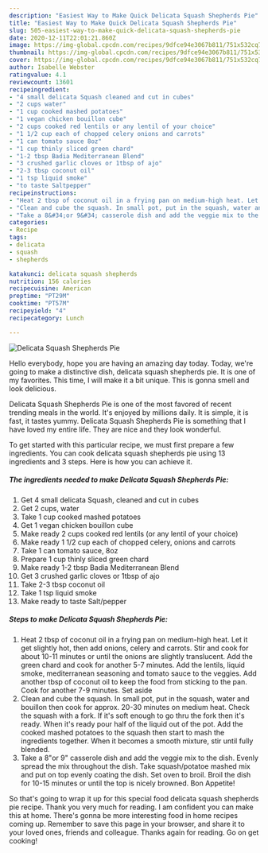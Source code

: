 ```yaml
---
description: "Easiest Way to Make Quick Delicata Squash Shepherds Pie"
title: "Easiest Way to Make Quick Delicata Squash Shepherds Pie"
slug: 505-easiest-way-to-make-quick-delicata-squash-shepherds-pie
date: 2020-12-11T22:01:21.860Z
image: https://img-global.cpcdn.com/recipes/9dfce94e3067b811/751x532cq70/delicata-squash-shepherds-pie-recipe-main-photo.jpg
thumbnail: https://img-global.cpcdn.com/recipes/9dfce94e3067b811/751x532cq70/delicata-squash-shepherds-pie-recipe-main-photo.jpg
cover: https://img-global.cpcdn.com/recipes/9dfce94e3067b811/751x532cq70/delicata-squash-shepherds-pie-recipe-main-photo.jpg
author: Isabelle Webster
ratingvalue: 4.1
reviewcount: 13601
recipeingredient:
- "4 small delicata Squash cleaned and cut in cubes"
- "2 cups water"
- "1 cup cooked mashed potatoes"
- "1 vegan chicken bouillon cube"
- "2 cups cooked red lentils or any lentil of your choice"
- "1 1/2 cup each of chopped celery onions and carrots"
- "1 can tomato sauce 8oz"
- "1 cup thinly sliced green chard"
- "1-2 tbsp Badia Mediterranean Blend"
- "3 crushed garlic cloves or 1tbsp of ajo"
- "2-3 tbsp coconut oil"
- "1 tsp liquid smoke"
- "to taste Saltpepper"
recipeinstructions:
- "Heat 2 tbsp of coconut oil in a frying pan on medium-high heat. Let it get slightly hot, then add onions, celery and carrots. Stir and cook for about 10-11 minutes or until the onions are slightly translucent. Add the green chard and cook for another 5-7 minutes. Add the lentils, liquid smoke, mediterranean seasoning and tomato sauce to the veggies. Add another tbsp of coconut oil to keep the food from sticking to the pan. Cook for another 7-9 minutes. Set aside"
- "Clean and cube the squash. In small pot, put in the squash, water and bouillon then cook for approx. 20-30 minutes on medium heat. Check the squash with a fork. If it&#39;s soft enough to go thru the fork then it&#39;s ready. When it&#39;s ready pour half of the liquid out of the pot. Add the cooked mashed potatoes to the squash then start to mash the ingredients together. When it becomes a smooth mixture, stir until fully blended."
- "Take a 8&#34;or 9&#34; casserole dish and add the veggie mix to the dish. Evenly spread the mix throughout the dish. Take squash/potatoe mashed mix and put on top evenly coating the dish. Set oven to broil. Broil the dish for 10-15 minutes or until the top is nicely browned. Bon Appetite!"
categories:
- Recipe
tags:
- delicata
- squash
- shepherds

katakunci: delicata squash shepherds 
nutrition: 156 calories
recipecuisine: American
preptime: "PT29M"
cooktime: "PT57M"
recipeyield: "4"
recipecategory: Lunch

---
```



![Delicata Squash Shepherds Pie](https://img-global.cpcdn.com/recipes/9dfce94e3067b811/751x532cq70/delicata-squash-shepherds-pie-recipe-main-photo.jpg)

Hello everybody, hope you are having an amazing day today. Today, we're going to make a distinctive dish, delicata squash shepherds pie. It is one of my favorites. This time, I will make it a bit unique. This is gonna smell and look delicious.

Delicata Squash Shepherds Pie is one of the most favored of recent trending meals in the world. It's enjoyed by millions daily. It is simple, it is fast, it tastes yummy. Delicata Squash Shepherds Pie is something that I have loved my entire life. They are nice and they look wonderful.




To get started with this particular recipe, we must first prepare a few ingredients. You can cook delicata squash shepherds pie using 13 ingredients and 3 steps. Here is how you can achieve it.

<!--inarticleads1-->

##### The ingredients needed to make Delicata Squash Shepherds Pie:

1. Get 4 small delicata Squash, cleaned and cut in cubes
1. Get 2 cups, water
1. Take 1 cup cooked mashed potatoes
1. Get 1 vegan chicken bouillon cube
1. Make ready 2 cups cooked red lentils (or any lentil of your choice)
1. Make ready 1 1/2 cup each of chopped celery, onions and carrots
1. Take 1 can tomato sauce, 8oz
1. Prepare 1 cup thinly sliced green chard
1. Make ready 1-2 tbsp Badia Mediterranean Blend
1. Get 3 crushed garlic cloves or 1tbsp of ajo
1. Take 2-3 tbsp coconut oil
1. Take 1 tsp liquid smoke
1. Make ready to taste Salt/pepper




<!--inarticleads2-->

##### Steps to make Delicata Squash Shepherds Pie:

1. Heat 2 tbsp of coconut oil in a frying pan on medium-high heat. Let it get slightly hot, then add onions, celery and carrots. Stir and cook for about 10-11 minutes or until the onions are slightly translucent. Add the green chard and cook for another 5-7 minutes. Add the lentils, liquid smoke, mediterranean seasoning and tomato sauce to the veggies. Add another tbsp of coconut oil to keep the food from sticking to the pan. Cook for another 7-9 minutes. Set aside
1. Clean and cube the squash. In small pot, put in the squash, water and bouillon then cook for approx. 20-30 minutes on medium heat. Check the squash with a fork. If it&#39;s soft enough to go thru the fork then it&#39;s ready. When it&#39;s ready pour half of the liquid out of the pot. Add the cooked mashed potatoes to the squash then start to mash the ingredients together. When it becomes a smooth mixture, stir until fully blended.
1. Take a 8&#34;or 9&#34; casserole dish and add the veggie mix to the dish. Evenly spread the mix throughout the dish. Take squash/potatoe mashed mix and put on top evenly coating the dish. Set oven to broil. Broil the dish for 10-15 minutes or until the top is nicely browned. Bon Appetite!




So that's going to wrap it up for this special food delicata squash shepherds pie recipe. Thank you very much for reading. I am confident you can make this at home. There's gonna be more interesting food in home recipes coming up. Remember to save this page in your browser, and share it to your loved ones, friends and colleague. Thanks again for reading. Go on get cooking!
